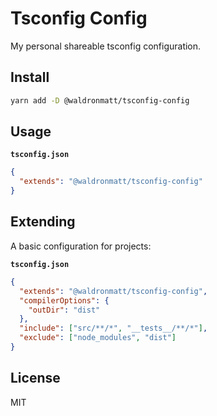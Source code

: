 # Tsconfig Config

My personal shareable tsconfig configuration.

## Install

```bash
yarn add -D @waldronmatt/tsconfig-config
```

## Usage

**`tsconfig.json`**

```json
{
  "extends": "@waldronmatt/tsconfig-config"
}
```

## Extending

A basic configuration for projects:

**`tsconfig.json`**

```json
{
  "extends": "@waldronmatt/tsconfig-config",
  "compilerOptions": {
    "outDir": "dist"
  },
  "include": ["src/**/*", "__tests__/**/*"],
  "exclude": ["node_modules", "dist"]
}
```

## License

MIT

